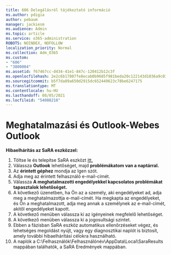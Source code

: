 ```yaml
---
title: 606 Delegálásról tájékoztató információ
ms.author: pdigia
author: pebaum
manager: jackiesm
ms.audience: Admin
ms.topic: article
ms.service: o365-administration
ROBOTS: NOINDEX, NOFOLLOW
localization_priority: Normal
ms.collection: Adm_O365
ms.custom:
- "606"
- "3800004"
ms.assetid: f67467cc-d434-41e1-847c-120412b12c3f
ms.openlocfilehash: 2e2c6b17807fe8ecab0b9685f981beda20c122143d1036a9c03075552c5ca897
ms.sourcegitcommit: b5f7da89a650d2915dc652449623c78be6247175
ms.translationtype: MT
ms.contentlocale: hu-HU
ms.lasthandoff: 08/05/2021
ms.locfileid: "54088218"
---
```

# <a name="troubleshooting-delegation-in-outlook-and-outlook-on-the-web"></a>Meghatalmazási és Outlook-Webes Outlook

**Hibaelhárítás az SaRA eszközzel:**

1. Töltse le és telepítse SaRA eszközt [itt.](https://aka.ms/SaRA-SkypeForBusinessSignIn)
1. Válassza **Outlook** lehetőséget, majd **problémákatom van a naptárral.**
1. Az **érintett géphez** mondja az Igen szót.
1. Adja meg az érintett felhasználó e-mail-címét.
1. Válassza **A meghatalmazotti engedélyekkel kapcsolatos problémákat tapasztalok lehetőséget.**
1. A következő üzenetben, ha Ön az a személy, aki engedélyeket ad, adja meg a meghatalmazottja e-mail-címét. Ha megkapta az engedélyeket, és Ön a meghatalmazott, adja meg annak a személynek az e-mail-címét, akitől engedélyeket kapott.
1. A következő menüben válassza ki az igényeinek megfelelő lehetőséget.
1. A következő menüben válassza ki a jogosultsági szintet.
1. Ebben a fázisban SaRA eszköz automatikus ellenőrzéseket végez, és lehetséges megoldást nyújt, vagy egy diagnosztikai naplót is biztosít, amely további hibaelhárítási célokra használható.
1. A naplók a C:\Felhasználók\Felhasználónév\AppData\Local\SaraResults mappában találhatók, a SaRA Eredmények mappában.
